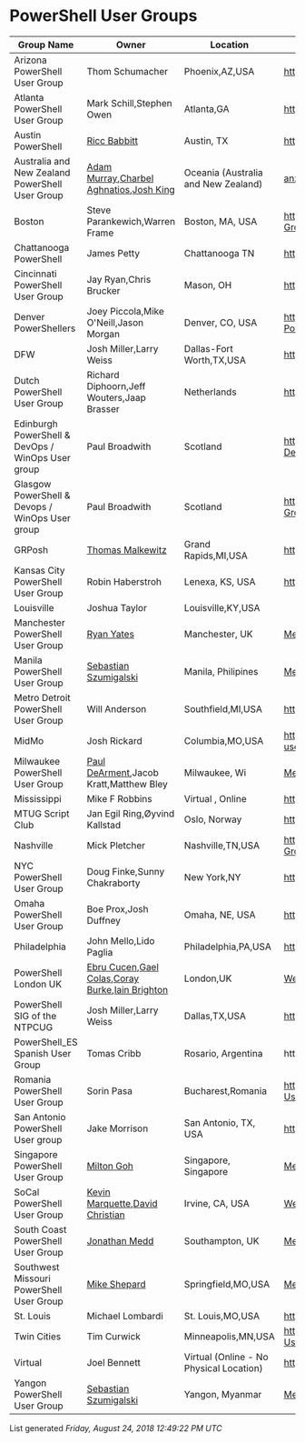 # PowerShell User Groups

|Group Name|Owner|Location|WebsiteURL|Twitter|Email|
|----------|-----|--------|----------|-------|-----|
|Arizona PowerShell User Group|Thom Schumacher|Phoenix,AZ,USA|https://azpowershell.wordpress.com/ |@Azpowershell,#azpowershell|Azpug@outlook.com|
|Atlanta PowerShell User Group|Mark Schill,Stephen Owen|Atlanta,GA|https://www.atlpug.org/|@ATLPUG|ATLPUG@Foxdeploy.com|
|Austin PowerShell|[Ricc Babbitt](http://twitter.com/ScriptingPro)|Austin, TX|https://www.meetup.com/Austin-PowerShell|[@ATXPowerShell](http://twitter.com/ATXPowerShell)|RiccBabbitt@outlook.com|
|Australia and New Zealand PowerShell User Group|[Adam Murray](https://twitter.com/muzzar78),[Charbel Aghnatios](https://twitter.com/Charbs_Security),[Josh King](https://twitter.com/WindosNZ)|Oceania (Australia and New Zealand)|[anzpsug.github.io](https://anzpsug.github.io),[Meetup](https://www.meetup.com/ANZ-PowerShell-UserGroup)|[@ANZPSUG](https://twitter.com/ANZPSUG)|[ANZPSUG@tikabu.com.au](mailto:ANZPSUG@tikabu.com.au)|
|Boston|Steve Parankewich,Warren Frame|Boston, MA, USA|http://www.meetup.com/Boston-PowerShell-User-Group/|@BosPSUG|N/A|
|Chattanooga PowerShell |James Petty|Chattanooga TN |https://www.meetup.com/PowerShell_Chattanooga/|@ChatPSUG|chatpsug@outlook.com|
|Cincinnati PowerShell User Group|Jay Ryan,Chris Brucker|Mason, OH|http://cincypowershell.org|[@CincyPowerShell](https://twitter.com/cincypowershell)|[info@cincypowershell.org](mailto:info@cincypowershell.org)|
|Denver PowerShellers|Joey Piccola,Mike O'Neill,Jason Morgan|Denver, CO, USA|https://www.meetup.com/Denver-PowerShellers,https://github.com/DenverPowershellers|[@DenverCO_PSUG]https://twitter.com/denverco_psug|denverpowershellers@gmail.com|
|DFW|Josh Miller,Larry Weiss|Dallas-Fort Worth,TX,USA|http://sp.ntpcug.org/PowerShell/default.aspx||DallasFtWorth@powershellgroup.org|
|Dutch PowerShell User Group|Richard Diphoorn,Jeff Wouters,Jaap Brasser|Netherlands|http://www.dupsug.com|@DUPSUG|info@dupsug.com|
|Edinburgh PowerShell & DevOps / WinOps User group|Paul Broadwith|Scotland|https://www.meetup.com/Edinburgh-PowerShell-Devops-User-Group/|@ScotPSUG|https://psdevopsug.scot|
|Glasgow PowerShell & Devops / WinOps User group|Paul Broadwith|Scotland|https://www.meetup.com/Scottish-PowerShell-User-Group/|@ScotPSUG|https://psdevopsug.scot|
|GRPosh|[Thomas Malkewitz](https://dotps1.github.io)|Grand Rapids,MI,USA|https://grposh.github.io|[@grposh](https://twitter.com/grposh)|[grposh@outlook.com](mailto:grposh@outlook.com)|
|Kansas City PowerShell User Group|Robin Haberstroh|Lenexa, KS, USA|http://kcpsug.com|@KCPSUG|kcpsug@outlook.com|
|Louisville|Joshua Taylor|Louisville,KY,USA||@louposh|contact@louposh.org|
|Manchester PowerShell User Group|[Ryan Yates](https://twitter.com/ryanyates1990)|Manchester, UK|[Meetup](http://www.meetup.com/Get-PSUGUK/)|[@getpsugukman](https://twitter.com/getpsugukman)||
|Manila PowerShell User Group|[Sebastian Szumigalski](https://twitter.com/SzumigalskiS)|Manila, Philipines|[Meetup](https://www.meetup.com/Manila-PowerShell-User-Group/)|[@psugmnl](https://twitter.com/PSUGMNL)|[psugmnl@gmail.com](mailto:psugmnl@gmail.com)|
|Metro Detroit PowerShell User Group|Will Anderson|Southfield,MI,USA|https://www.facebook.com/groups/MetDetPSUG |N/A|N/A|
|MidMo|Josh Rickard|Columbia,MO,USA|https://www.eventbrite.com/e/midmo-powershell-user-group-tickets-22516367060#|@MidMoPowerShell|midmo-powershell@googlegroups.com|
|Milwaukee PowerShell User Group|[Paul DeArment](https://twitter.com/pdearmen),Jacob Kratt,Matthew Bley|Milwaukee, Wi|[Meetup](https://www.meetup.com/Milwaukee-Powershell-Meetup/)|[@PWSHMilwaukee](https://twitter.com/PWSHMilwaukee)|none|
|Mississippi|Mike F Robbins|Virtual , Online|http://mspsug.com/|@MSPSUG|mspsug@gmail.com|
|MTUG Script Club|Jan Egil Ring,Øyvind Kallstad|Oslo, Norway|http://script-club.mtug.no |N/A|N/A|
|Nashville|Mick Pletcher|Nashville,TN,USA|https://www.meetup.com/Nashville-PowerShell-User-Group/|@nashvillePUG||
|NYC PowerShell User Group|Doug Finke,Sunny Chakraborty|New York,NY|https://www.meetup.com/NycPowershellMeetup/|@dfinke|finked@hotmail.com,sunnyc7@gmail.com|
|Omaha PowerShell User Group|Boe Prox,Josh Duffney|Omaha, NE, USA|https://twitter.com/OmahaPSUG|[@OmahaPSUG](https://twitter.com/OmahaPSUG)|[omahapsug@gmail.com](mailto:omahapsug@gmail.com)|
|Philadelphia|John Mello,Lido Paglia|Philadelphia,PA,USA|http://phillyposh.org/|https://twitter.com/phillyposh|info@phillyposh.org|
|PowerShell London UK|[Ebru Cucen](https://www.twitter.com/ebrucucen),[Gael Colas](https://www.twitter.com/gaelcolas),[Coray Burke](https://www.twitter.com/cburke007),[Iain Brighton](https://www.twitter.com/iainbrighton)|London,UK|[Website](http://www.powershell.org.uk),[Meetup](http://www.meetup.com/powershell-london-uk)|[@lonpsug](https://www.twitter.com/)||
|PowerShell SIG of the NTPCUG|Josh Miller,Larry Weiss|Dallas,TX,USA|https://sites.google.com/site/powershellsig/ |N/A|N/A|
|PowerShell_ES Spanish User Group|Tomas Cribb|Rosario, Argentina|https://http://blog.powershell-es.com/|@PowerShell_ES|tomascribb@gmail.com|
|Romania PowerShell User Group|Sorin Pasa|Bucharest,Romania|https://www.meetup.com/Romanian-PowerShell-User-Group/|@ROMANIAPUG|romaniapug@yahoo.com|
|San Antonio PowerShell User group|Jake Morrison|San Antonio, TX, USA|http://sapsug.org|N/A|jake@sapsug.org|
|Singapore PowerShell User Group|[Milton Goh](https://twitter.com/miltongoh)|Singapore, Singapore|[Meetup](https://www.meetup.com/mssgug/)|||
|SoCal PowerShell User Group|[Kevin Marquette](http://kevinmarquette.github.io),[David Christian](https://overpoweredshell.com)|Irvine, CA, USA|[Website](http://socalpowershell.org),[Meetup](https://www.meetup.com/SoCal-PowerShell-user-group)|[@KevinMarquette](https://twitter.com/KevinMarquette),[@SoCalPowerShell](https://twitter.com/SoCalPowerShell)|kevmar@gmail.com|
|South Coast PowerShell User Group|[Jonathan Medd](https://www.twitter.com/jonathanmedd)|Southampton, UK|[Meetup](https://www.meetup.com/UK-South-Coast-PowerShell-User-Group/) |[@UKSthCoastPSUG](http://www.twitter.com/UKSthCoastPSUG)||
|Southwest Missouri PowerShell User Group|[Mike Shepard](https://twitter.com/MikeShepard70)|Springfield,MO,USA|[Meetup](https://www.meetup.com/SWMO-PowerShell-User-Group/)|[@MikeShepard70](https://twitter.com/MikeShepard70)|[mshepard70@gmail.com](mailto:mshepard70@gmail.com)|
|St. Louis|Michael Lombardi|St. Louis,MO,USA|https://www.meetup.com/stlpsug|stl.psug@outlook.com||
|Twin Cities|Tim Curwick|Minneapolis,MN,USA|http://www.meetup.com/Twin-Cities-PowerShell-User-Group/|||
|Virtual|Joel Bennett|Virtual (Online - No Physical Location)|https://slack.poshcode.org||Jaykul@HuddledMasses.org|
|Yangon PowerShell User Group|[Sebastian Szumigalski](https://twitter.com/SzumigalskiS)|Yangon, Myanmar|[Meetup](https://www.meetup.com/Yangon-PowerShell-Group/)|[@psugygn](https://twitter.com/PSUGYGN)|[psugygn@gmail.com](mailto:psugygn@gmail.com)|

List generated _Friday, August 24, 2018 12:49:22 PM UTC_
